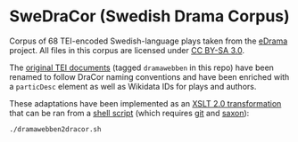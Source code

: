# SweDraCor (Swedish Drama Corpus)

Corpus of 68 TEI-encoded Swedish-language plays taken from the [eDrama](http://www.dramawebben.se/sida/edrama) project. All files in this corpus are licensed under [CC BY-SA 3.0](https://creativecommons.org/licenses/by-sa/3.0/).

The [original TEI documents](https://github.com/dracor-org/swedracor/tree/dramawebben/tei) (tagged `dramawebben` in this repo) have been renamed to follow DraCor naming conventions and have been enriched with a `particDesc` element as well as Wikidata IDs for plays and authors.

These adaptations have been implemented as an [XSLT 2.0 transformation](dramawebben2dracor.xsl) that can be ran from a [shell script](dramawebben2dracor.sh) (which requires [git](https://git-scm.com) and [saxon](http://saxon.sourceforge.net)):

```bash
./dramawebben2dracor.sh
```
